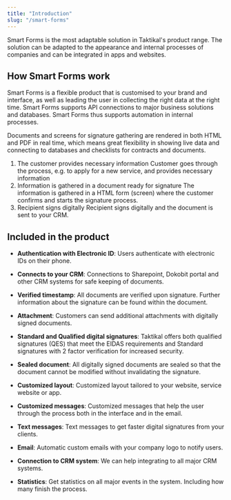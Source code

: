 ```yaml
---
title: "Introduction"
slug: "/smart-forms"
---
```


Smart Forms is the most adaptable solution in Taktikal's product range. The
solution can be adapted to the appearance and internal processes of companies
and can be integrated in apps and websites.

## How Smart Forms work

Smart Forms is a flexible product that is customised to your brand and
interface, as well as leading the user in collecting the right data at the right
time. Smart Forms supports API connections to major business solutions and
databases. Smart Forms thus supports automation in internal processes.

Documents and screens for signature gathering are rendered in both HTML and PDF
in real time, which means great flexibility in showing live data and connecting
to databases and checklists for contracts and documents.

1. The customer provides necessary information Customer goes through the
   process, e.g. to apply for a new service, and provides necessary information
2. Information is gathered in a document ready for signature The information is
   gathered in a HTML form (screen) where the customer confirms and starts the
   signature process.
3. Recipient signs digitally Recipient signs digitally and the document is sent
   to your CRM.

## Included in the product

- <b>Authentication with Electronic ID</b>: Users authenticate with electronic
  IDs on their phone.
- <b>Connects to your CRM</b>: Connections to Sharepoint, Dokobit portal and
  other CRM systems for safe keeping of documents.
- <b>Verified timestamp</b>: All documents are verified upon signature. Further
  information about the signature can be found within the document.
- <b>Attachment</b>: Customers can send additional attachments with digitally
  signed documents.

- <b>Standard and Qualified digital signatures</b>: Taktikal offers both
  qualified signatures (QES) that meet the EIDAS requirements and Standard
  signatures with 2 factor verification for increased security.

- <b>Sealed document</b>: All digitally signed documents are sealed so that the
  document cannot be modified without invalidating the signature.

- <b>Customized layout</b>: Customized layout tailored to your website, service
  website or app.

- <b>Customized messages</b>: Customized messages that help the user through the
  process both in the interface and in the email.

- <b>Text messages</b>: Text messages to get faster digital signatures from your
  clients.

- <b>Email</b>: Automatic custom emails with your company logo to notify users.

- <b>Connection to CRM system</b>: We can help integrating to all major CRM
  systems.

- <b>Statistics</b>: Get statistics on all major events in the system. Including
  how many finish the process.
